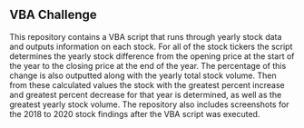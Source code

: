 ## VBA Challenge

This repository contains a VBA script that runs through yearly stock data and outputs information on each stock. For all of the stock tickers the script determines the yearly stock difference from the opening price at the start of the year to the closing price at the end of the year. The percentage of this change is also outputted along with the yearly total stock volume. Then from these calculated values the stock with the greatest percent increase and greatest percent decrease for that year is determined, as well as the greatest yearly stock volume. The repository also includes screenshots for the 2018 to 2020 stock findings after the VBA script was executed. 



